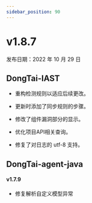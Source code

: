 ```yaml
---
sidebar_position: 90
---
```


# v1.8.7

发布日期：2022 年 10 月 29 日


## **DongTai-IAST**

* 重构检测规则以适应后续更改。

* 更新时添加了同步规则的步骤。

* 修改了组件漏洞部分的显示。

* 优化项目API相关查询。

* 修复了对日志的 utf-8 支持。


## **DongTai-agent-java**

#### v1.7.9

* 修复解析自定义模型异常


